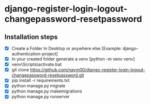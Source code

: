 # django-register-login-logout-changepassword-resetpassword

## Installation steps
- [x] Create a Folder In Desktop or anywhere else [Example: django-authentication-project]
- [x] In your created folder generate a venv [python -m venv venv]
- [x] venv\Scripts\activate.bat 
- [x] git clone https://github.com/naym00/django-register-login-logout-changepassword-resetpassword.git
- [x] pip install -r requirements.txt
- [x] python manage.py migrate
- [x] python manage.py makemigrations
- [x] python manage.py runserver   

